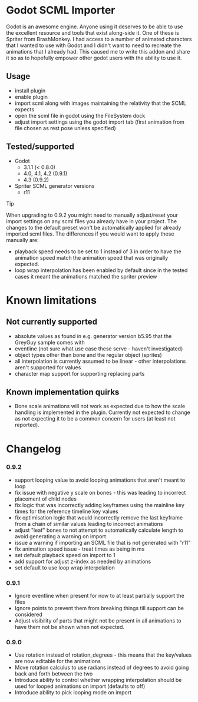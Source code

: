 # Godot SCML Importer

Godot is an awesome engine. Anyone using it deserves to be able to use the excellent resource and tools that exist along-side it. 
One of these is Spriter from BrashMonkey. I had access to a number of animated characters that I wanted to use with Godot and
I didn't want to need to recreate the animations that I already had. This caused me to write this addon and share it so as to
hopefully empower other godot users with the ability to use it.

## Usage
 * install plugin
 * enable plugin
 * import scml along with images maintaining the relativity that the SCML expects
 * open the scml file in godot using the FileSystem dock
 * adjust import settings using the godot import tab (first animation from file chosen as rest pose unless specified)

## Tested/supported
 * Godot
	 * 3.1.1 (< 0.8.0)
	 * 4.0, 4.1, 4.2 (0.9.1)
	 * 4.3 (0.9.2)
 * Spriter SCML generator versions
	 * r11

> [!TIP]
> When upgrading to 0.9.2 you might need to manually adjust/reset your import settings on any scml files you already have in your project.
> The changes to the default preset won't be automatically applied for already imported scml files.
> The differences if you would want to apply these manually are:
> * playback speed needs to be set to 1 instead of 3 in order to have the animation speed match the animation speed that was originally expected.
> * loop wrap interpolation has been enabled by default since in the tested cases it meant the animations matched the spriter preview
 
# Known limitations

## Not currently supported
 * absolute values as found in e.g. generator version b5.95 that the GreyGuy sample comes with
 * eventline (not sure what use case these serve - haven't investigated)
 * object types other than bone and the regular object (sprites)
 * all interpolation is currently assumed to be linear - other interpolations aren't supported for values
 * character map support for supporting replacing parts

## Known implementation quirks
 * Bone scale animations will not work as expected due to how the scale handling is implemented in the plugin. Currently not expected to change as not expecting it to be a common concern for users (at least not reported).

# Changelog

### 0.9.2

 * support looping value to avoid looping animations that aren't meant to loop
 * fix issue with negative y scale on bones - this was leading to incorrect placement of child nodes
 * fix logic that was incorrectly adding keyframes using the mainline key times for the reference timeline key values
 * fix optimisation logic that would incorrectly remove the last keyframe from a chain of similar values leading to incorrect animations
 * adjust "leaf" bones to not attempt to automatically calculate length to avoid generating a warning on import
 * issue a warning if importing an SCML file that is not generated with "r11"
 * fix animation speed issue - treat times as being in ms
 * set default playback speed on import to 1
 * add support for adjust z-index as needed by animations
 * set default to use loop wrap interpolation

### 0.9.1

* Ignore eventline when present for now to at least partially support the files
* Ignore points to prevent them from breaking things till support can be considered
* Adjust visibility of parts that might not be present in all animations to have them not be shown when not expected.

### 0.9.0

* Use rotation instead of rotation_degrees - this means that the key/values are now editable for the animations
* Move rotation calculus to use radians instead of degrees to avoid going back and forth between the two
* Introduce ability to control whether wrapping interpolation should be used for looped animations on import (defaults to off)
* Introduce ability to pick looping mode on import
